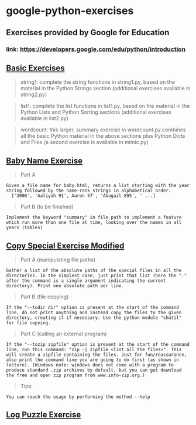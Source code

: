 # google-python-exercises
## Exercises provided by Google for Education
### link: https://developers.google.com/edu/python/introduction

## [Basic Exercises](https://developers.google.com/edu/python/exercises/basic)

>string1: complete the string functions in string1.py, based on the material in the Python Strings section (additional exercises available in string2.py)

>list1: complete the list functions in list1.py, based on the material in the Python Lists and Python Sorting sections (additional exercises available in list2.py)

>wordcount: this larger, summary exercise in wordcount.py combines all the basic Python material in the above sections plus Python Dicts and Files (a second exercise is available in mimic.py)

## [Baby Name Exercise](https://developers.google.com/edu/python/exercises/baby-names)

>Part A
```
Given a file name for baby.html, returns a list starting with the year string followed by the name-rank strings in alphabetical order.
  ['2006', 'Aaliyah 91', Aaron 57', 'Abagail 895', ' ...]
```

>Part B (to be finished)
```
Implement the keyword "summary" in file path to implement a feature which run more than one file at time, looking over the names in all years (tables)
```
## [Copy Special Exercise Modified](https://developers.google.com/edu/python/exercises/copy-special)

>Part A (manipulating file paths)
```
Gather a list of the absolute paths of the special files in all the directories. In the simplest case, just print that list (here the "." after the command is a single argument indicating the current directory). Print one absolute path per line.
```

>Part B (file copying)
```
If the "--todir dir" option is present at the start of the command line, do not print anything and instead copy the files to the given directory, creating it if necessary. Use the python module "shutil" for file copying.
```

>Part C (calling an external program)
```
If the "--tozip zipfile" option is present at the start of the command line, run this command: "zip -j zipfile <list all the files>". This will create a zipfile containing the files. Just for fun/reassurance, also print the command line you are going to do first (as shown in lecture). (Windows note: windows does not come with a program to produce standard .zip archives by default, but you can get download the free and open zip program from www.info-zip.org.)
```
> Tips:
```
You can reach the usage by performing the method --help
```

## [Log Puzzle Exercise](https://developers.google.com/edu/python/exercises/log-puzzle)
